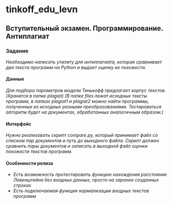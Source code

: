 # tinkoff_edu_levn
## Вступительный экзамен. Программирование. Антиплагиат


### Задание
*Необходимо написать утилиту для антиплагиата, которая сравнивает два текста программ на Python и выдает оценку их похожести.*

#### Данные
*Для подбора параметров модели Тинькофф предлагает корпус текстов. (Хранятся в папке plagiat)*
*(В папке files лежат исходные тексты программ, в папках plagiat1 и plagiat2 можно найти программы, полученные из исходных разными преобразованиями. Тестироваться алгоритм будет на документах, обработанных аналогичным образом.)*

#### Интерфейс
*Нужно реализовать скрипт compare.py, который принимает файл со списком пар документов и путь до выходного файла. Скрипт должен сравнить пары документов и записать в выходной файл оценки похожести текстов программ.*


#### Особенности релиза
* *Есть возможность протестировать функцию нахождения расстояния Левенштейна без входных данных, просто на заранее созданных строках*
* *Есть подключаемая функция нормализации входных текстов программ*

